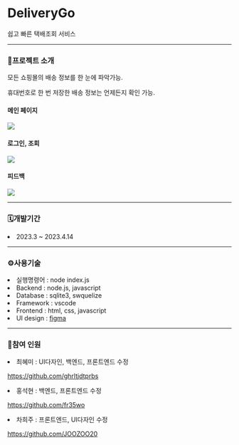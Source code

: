 # DeliveryGo

쉽고 빠른 택배조회 서비스

-----------------
<h3>📂프로젝트 소개</h3>
모든 쇼핑몰의 배송 정보를 한 눈에 파악가능.


휴대번호로 한 번 저장한 배송 정보는 언제든지 확인 가능.


#### 메인 페이지
<img src="https://user-images.githubusercontent.com/105612931/236969565-6403a819-d40d-4aa0-b4a5-8aedd03648e4.gif">


#### 로그인, 조회
<img src="https://user-images.githubusercontent.com/105612931/236971071-c31620cc-6e77-4abf-a83c-4a0b6570406f.gif">


#### 피드백
<img src="https://user-images.githubusercontent.com/105612931/236971624-83700543-17e1-4fc0-a885-cf65d25e5472.gif">

-------------

<h3>🗓개발기간</h3>
<li>2023.3 ~ 2023.4.14</li>

---------------

<h3>⚙사용기술</h3>
<li>실행명령어 : node index.js</li>
<li>Backend : node.js, javascript</li> 
<li>Database : sqlite3, swquelize</li> 
<li>Framework : vscode</li>
<li>Frontend : html, css, javascript</li> 
<li>UI design : <a href="https://www.figma.com/file/WyRUtzb4hv692v093dB03e/%ED%83%9D%EB%B0%B0%EA%B3%A0?type=design&node-id=149-4&t=WhuA6pmhMJ2UOhZn-0">figma</a></li>



----------------
<h3>👥참여 인원</h3>

<li>최혜미 : UI다자인, 백엔드, 프론트엔드 수정 

https://github.com/ghrltjdtprbs</li>
<li>홍석현 : 백엔드, 프론트엔드 수정

https://github.com/fr35wo</li>
<li>차희주 : 프론트엔드, UI다자인 수정

https://github.com/JOOZOO20</li>
